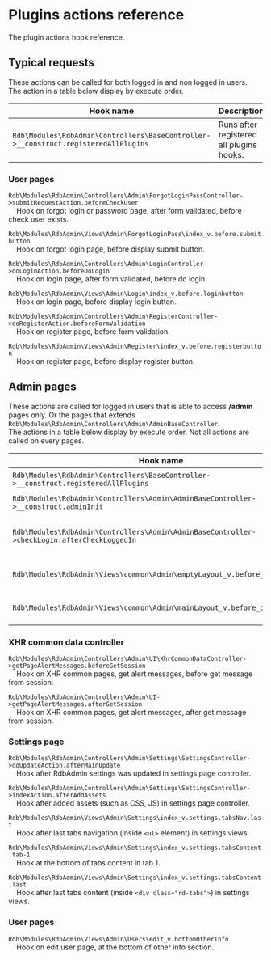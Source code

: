 # Plugins actions reference

The plugin actions hook reference.

## Typical requests
These actions can be called for both logged in and non logged in users.  
The action in a table below display by execute order.

| Hook name | Description |
|--------------|---------------|
| `Rdb\Modules\RdbAdmin\Controllers\BaseController->__construct.registeredAllPlugins` | Runs after registered all plugins hooks. |

### User pages

`Rdb\Modules\RdbAdmin\Controllers\Admin\ForgotLoginPassController->submitRequestAction.beforeCheckUser`  
&nbsp; &nbsp; Hook on forgot login or password page, after form validated, before check user exists.

`Rdb\Modules\RdbAdmin\Views\Admin\ForgotLoginPass\index_v.before.submitbutton`  
&nbsp; &nbsp; Hook on forgot login page, before display submit button.

`Rdb\Modules\RdbAdmin\Controllers\Admin\LoginController->doLoginAction.beforeDoLogin`  
&nbsp; &nbsp; Hook on login page, after form validated, before do login.

`Rdb\Modules\RdbAdmin\Views\Admin\Login\index_v.before.loginbutton`  
&nbsp; &nbsp; Hook on login page, before display login button.

`Rdb\Modules\RdbAdmin\Controllers\Admin\RegisterController->doRegisterAction.beforeFormValidation`  
&nbsp; &nbsp; Hook on register page, before form validation.

`Rdb\Modules\RdbAdmin\Views\Admin\Register\index_v.before.registerbutton`  
&nbsp; &nbsp; Hook on register page, before display register button.

## Admin pages
These actions are called for logged in users that is able to access **/admin** pages only. Or the pages that extends `Rdb\Modules\RdbAdmin\Controllers\Admin\AdminBaseController`.  
The actions in a table below display by execute order. Not all actions are called on every pages.

| Hook name | Description |
|--------------|---------------|
| `Rdb\Modules\RdbAdmin\Controllers\BaseController->__construct.registeredAllPlugins` | Runs after registered all plugins hooks. |
| `Rdb\Modules\RdbAdmin\Controllers\Admin\AdminBaseController->__construct.adminInit` | Runs at beginning of `AdminBaseController`. |
| `Rdb\Modules\RdbAdmin\Controllers\Admin\AdminBaseController->checkLogin.afterCheckLoggedIn` | Runs in `checkLogin()` method, after check that user is logged in. |
| `Rdb\Modules\RdbAdmin\Views\common\Admin\emptyLayout_v.before_pageContent` | Hook on empty page layout, before render `$pageContent`. | 
| `Rdb\Modules\RdbAdmin\Views\common\Admin\mainLayout_v.before_pageContent` | Hook on main page layout, before render `$pageContent`. |

### XHR common data controller
`Rdb\Modules\RdbAdmin\Controllers\Admin\UI\XhrCommonDataController->getPageAlertMessages.beforeGetSession`  
&nbsp; &nbsp; Hook on XHR common pages, get alert messages, before get message from session.

`Rdb\Modules\RdbAdmin\Controllers\Admin\UI->getPageAlertMessages.afterGetSession`  
&nbsp; &nbsp; Hook on XHR common pages, get alert messages, after get message from session.

### Settings page

`Rdb\Modules\RdbAdmin\Controllers\Admin\Settings\SettingsController->doUpdateAction.afterMainUpdate`  
&nbsp; &nbsp; Hook after RdbAdmin settings was updated in settings page controller.

`Rdb\Modules\RdbAdmin\Controllers\Admin\Settings\SettingsController->indexAction.afterAddAssets`  
&nbsp; &nbsp; Hook after added assets (such as CSS, JS) in settings page controller.

`Rdb\Modules\RdbAdmin\Views\Admin\Settings\index_v.settings.tabsNav.last`  
&nbsp; &nbsp; Hook after last tabs navigation (inside `<ul>` element) in settings views.

`Rdb\Modules\RdbAdmin\Views\Admin\Settings\index_v.settings.tabsContent.tab-1`  
&nbsp; &nbsp; Hook at the bottom of tabs content in tab 1.

`Rdb\Modules\RdbAdmin\Views\Admin\Settings\index_v.settings.tabsContent.last`  
&nbsp; &nbsp; Hook after last tabs content (inside `<div class="rd-tabs">`) in settings views.

### User pages

`Rdb\Modules\RdbAdmin\Views\Admin\Users\edit_v.bottomOtherInfo`  
&nbsp; &nbsp; Hook on edit user page, at the bottom of other info section.
